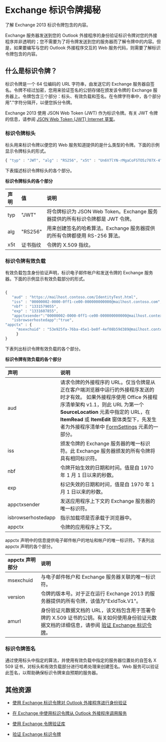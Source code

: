 
# <a name="inside-the-exchange-identity-token"></a>Exchange 标识令牌揭秘
了解 Exchange 2013 标识令牌包含的内容。



Exchange 服务器发送到您的 Outlook 外接程序的身份验证标识令牌对您的外接程序并非透明的；您不需要为了将令牌发送到您的服务器而了解令牌中的内容。但是，如果要编写与您的 Outlook 外接程序交互的 Web 服务代码，则需要了解标识令牌包含的内容。

## <a name="what-is-an-identity-token"></a>什么是标识令牌？


标识令牌是一个 64 位编码的 URL 字符串，由发送它的 Exchange 服务器自签名。令牌不经过加密，您用来验证签名的公钥存储在颁发该令牌的 Exchange 服务器上。令牌包含三个部分：标头、有效负载和签名。在令牌字符串中，各个部分用"."字符分隔开，以便您拆分令牌。

Exchange 2013 使用 JSON Web Token (JWT) 作为标识令牌。有关 JWT 令牌的信息，请参阅 [JSON Web Token (JWT) Internet 草案](http://self-issued.info/docs/draft-ietf-oauth-json-web-token.html)。


### <a name="identity-token-header"></a>标识令牌标头

标头用来标识令牌以便您的 Web 服务知道提供的是什么类型的令牌。下面的示例显示令牌标头的形式。

```js
{ "typ" : "JWT", "alg" : "RS256", "x5t" : "Un6V7lYN-rMgaCoFSTO5z707X-4" }
```

下表描述标识令牌标头的各个部分。


**标识令牌标头的各个部分**


|**声明**|**值**|**说明**|
|:-----|:-----|:-----|
|typ|"JWT"|将令牌标识为 JSON Web Token。Exchange 服务器提供的所有标识令牌都是 JWT 令牌。|
|alg|"RS256"|用来创建签名的哈希算法。Exchange 服务器提供的所有令牌都使用 RS-256 算法。|
|x5t|证书指纹|令牌的 X.509 指纹。|

### <a name="identity-token-payload"></a>标识令牌有效负载

有效负载包含身份验证声明，标识电子邮件帐户和发送令牌的 Exchange 服务器。下面的示例显示有效负载部分的形式。
```js

{ 
   "aud" : "https://mailhost.contoso.com/IdentityTest.html", 
   "iss" : "00000002-0000-0ff1-ce00-000000000000@mailhost.contoso.com", 
   "nbf" : "1331579055", 
   "exp" : "1331607855", 
   "appctxsender":"00000002-0000-0ff1-ce00-000000000000@mailhost.context.com",
   "isbrowserhostedapp":"true",
"appctx" : { 
     "msexchuid" : "53e925fa-76ba-45e1-be0f-4ef08b59d389@mailhost.contoso.com" "version" : "ExIdTok.V1" "amurl" :         "https://mailhost.contoso.com:443/autodiscover/metadata/json/1" 
     } 
}
```
下表列出标识令牌有效负载的各个部分。


**标识令牌有效负载的各个部分**


|**声明**|**说明**|
|:-----|:-----|
|aud|请求令牌的外接程序的 URL。仅当令牌是从正在客户端浏览器中运行的外接程序发送的时才有效。 如果外接程序使用 Office 外接程序清单架构 v1.1，则此 URL 为第一个  **SourceLocation** 元素中指定的 URL，在 **ItemRead** 或 **ItemEdit** 窗体类型下，先发生者为外接程序清单中 [FormSettings](http://msdn.microsoft.com/en-us/library/0d1a311d-939d-78c1-e968-89ddf7ebc4b4%28Office.15%29.aspx) 元素的一部分。|
|iss|颁发令牌的 Exchange 服务器的唯一标识符。此 Exchange 服务器颁发的所有令牌将具有相同标识符。|
|nbf|令牌开始生效的日期和时间。值是自 1970 年 1 月 1 日以来的秒数。 |
|exp|标记失效的日期和时间，值是自 1970 年 1 月 1 日以来的秒数。|
|appctxsender|发送应用程序上下文的 Exchange 服务器的唯一标识符。|
|isbrowserhostedapp|指示加载项是否承载于浏览器中。|
|appctx|令牌的应用程序上下文。 |
appctx 声明中的信息提供电子邮件帐户的地址和帐户的唯一标识符。下表列出 appctx 声明的各个部分。



|**appctx 声明部分**|**说明**|
|:-----|:-----|
|msexchuid|与电子邮件帐户和 Exchange 服务器关联的唯一标识符。|
|version|令牌的版本号。对于正在运行 Exchange 2013 的服务器提供的所有令牌，该值为"ExIdTok.V1"。|
|amurl|身份验证元数据文档的 URL，该文档包含用于签署令牌的 X.509 证书的公钥。有关如何使用身份验证元数据文档的详细信息，请参阅 [验证 Exchange 标识令牌](../outlook/validate-an-identity-token.md)。|

### <a name="identity-token-signature"></a>标识令牌签名

通过使用标头中指定的算法，并使用有效负载中指定的服务器位置处的自签名 X 509 证书，对标头和有效负载部分进行哈希处理来创建签名。Web 服务可以验证此签名，以帮助确保标识令牌来自预期的服务器。


## <a name="additional-resources"></a>其他资源



- [使用 Exchange 标识令牌对 Outlook 外接程序进行身份验证](../outlook/authentication.md)
    
- [在 Exchange 中使用标识令牌从 Outlook 外接程序调用服务](../outlook/call-a-service-by-using-an-identity-token.md)
    
- [使用 Exchange 令牌验证库](../outlook/use-the-token-validation-library.md)
    
- [验证 Exchange 标识令牌](../outlook/validate-an-identity-token.md)
    
